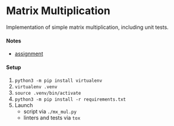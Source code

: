 # Matrix Multiplication

Implementation of simple matrix multiplication, including unit tests.

#### Notes

* [assignment](other/assignment.pdf)

#### Setup

1. `python3 -m pip install virtualenv`
1. `virtualenv .venv`
1. `source .venv/bin/activate`
1. `python3 -m pip install -r requirements.txt`
1. Launch
    * script via `./mx_mul.py`
    * linters and tests via `tox`
